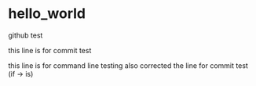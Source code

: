 # hello_world
github test

this line is for commit test

this line is for command line testing
also corrected the line for commit test (if -> is)

